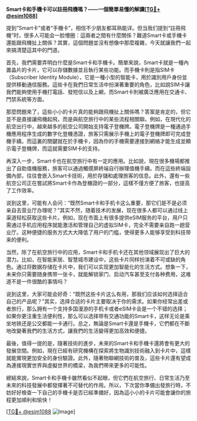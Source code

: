**Smart卡和手機卡可以註冊飛機嗎？——一個簡單易懂的解讀[[TG💪+ @esim1088](https://t.me/s/esim1088)]**

提到“Smart卡”或者“手機卡”，相信不少朋友都耳熟能详。但当我们提到“註冊飛機”时，很多人可能会一脸懵圈：這兩者之間有什麼關係？難道Smart卡或手機卡還能跟飛機扯上關係？其實，這個問題並沒有想像中那麼複雜，今天就讓我們一起來搞清楚這其中的門道。

首先，我們需要弄明白什麼是Smart卡和手機卡。簡單來說，Smart卡就是一種內置晶片的卡片，它可以存儲數據並且執行某些功能。而手機卡則是指SIM卡（Subscriber Identity Module），它是一種小型的智能卡，用於識別用戶身份並提供移動通信服務。這些卡在我們日常生活中扮演著重要的角色，比如說SIM卡讓我們能夠使用手機打電話、發短信以及上網，而Smart卡則被廣泛應用在交通卡、門禁系統等方面。

那麼問題來了，這些小小的卡片真的能夠跟飛機扯上關係嗎？答案是肯定的，但它並不是直接讓飛機起飛，而是與航空旅行中的某些流程相關聯。例如，在現代化的航空出行中，越來越多的航空公司開始支持電子登機牌。電子登機牌是一種通過手機應用程序生成的數字化登機憑證，旅客只需展示手機上的電子登機牌即可完成登機手續。而這裏的關鍵就在於手機卡，因為你的手機需要連接到網絡才能生成並顯示電子登機牌，而這就需要SIM卡的支持。

再深入一步，Smart卡也在航空旅行中有一定的應用。比如說，現在很多機場都推出了自助值機服務，旅客可以通過觸摸屏終端自行辦理值機手續。而在這些終端設備內部，往往會嵌入Smart卡技術，用於存儲和處理旅客的信息。此外，還有一些航空公司正在嘗試將Smart卡作為登機證的一部分，這樣不僅方便了旅客，也提高了工作效率。

说到这里，可能有人会问：“既然Smart卡和手机卡这么重要，那它们是不是必须亲自去营业厅办理呢？”其实不然，随着技术的发展，现在很多人都可以通过线上渠道轻松获取这些卡片。例如，现在市面上有很多提供eSIM服务的平台，用户只需通过手机应用程序就能激活和管理自己的虚拟SIM卡，完全不需要亲自跑一趟营业厅。这种便捷的服务方式大大降低了用户的门槛，使得更多人能够享受到科技带来的便利。

当然，除了在航空旅行中的应用，Smart卡和手机卡还在其他领域展现出了巨大的潜力。比如，在智能家居、智慧城市建设中，这些卡片同样扮演着不可或缺的角色。通过将数据存储在卡片中，我们可以实现更加智能化的生活方式。想象一下，未来你只需要随身携带一张卡，就能解锁家门、启动汽车甚至支付各种费用，这难道不是一件很酷的事情吗？

说到这里，大家可能会好奇：“既然这些卡片这么有用，那我们应该如何选择适合自己的产品呢？”其实，选择合适的卡片主要取决于你的需求。如果你经常出差或者旅行，那么拥有一个支持多国漫游的手机卡或者eSIM卡会是一个不错的选择；如果你更注重生活便利性，那么可以选择带有交通功能的Smart卡，这样无论是乘坐地铁还是公交都能一卡通行。总之，無論是Smart卡還是手機卡，它們都在不斷地改變著我們的生活方式，讓我們的生活變得更加高效和便捷。

最後，值得一提的是，隨著技術的進步，未來的Smart卡和手機卡還將會有更大的發展空間。例如，現在已經有研究機構在探索將生物識別技術融入到卡片中，這樣就能實現更加安全的身份驗證。此外，隨著物聯網技術的普及，這些卡片還有望成為連接現實世界與虛擬世界的橋梁，為我們帶來更多的可能性。

總結來說，Smart卡和手機卡雖然看似不起眼，但它們在航空旅行、日常生活乃至未來的科技發展中都發揮著不可替代的作用。所以，下次當你準備出發旅行時，不妨好好檢查一下自己的手機卡是否已經準備好，因為這小小的卡片可能會讓你的旅程更加順利和愉快！

[[TG💪+ @esim1088](https://t.me/s/esim1088) ![Image](https://i.postimg.cc/4NQfJmqS/Snipaste-2025-05-13-00-14-12.png)]